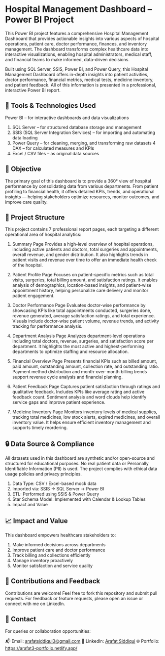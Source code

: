 # Hospital Management Dashboard – Power BI Project
This Power BI project features a comprehensive Hospital Management Dashboard that provides actionable insights into various aspects of hospital operations, patient care, doctor performance, finances, and inventory management. The dashboard transforms complex healthcare data into interactive visualizations, enabling hospital administrators, medical staff, and financial teams to make informed, data-driven decisions. 

Built using SQL Server, SSIS, Power BI, and Power Query, this Hospital Management Dashboard offers in-depth insights into patient activities, doctor performance, financial metrics, medical tests, medicine inventory, and patient feedback. All of this information is presented in a professional, interactive Power BI report.

## 🧩 Tools & Technologies Used
Power BI – for interactive dashboards and data visualizations

1. SQL Server – for structured database storage and management
2. SSIS (SQL Server Integration Services) – for importing and automating data loading
3. Power Query – for cleaning, merging, and transforming raw datasets
4 DAX – for calculated measures and KPIs
5. Excel / CSV files – as original data sources

## 🎯 Objective
The primary goal of this dashboard is to provide a 360° view of hospital performance by consolidating data from various departments. From patient profiling to financial health, it offers detailed KPIs, trends, and operational insights — helping stakeholders optimize resources, monitor outcomes, and improve care quality.

## 📁 Project Structure
This project contains 7 professional report pages, each targeting a different operational area of hospital analytics:

1. Summary Page
Provides a high-level overview of hospital operations, including active patients and doctors, total surgeries and appointments, overall revenue, and gender distribution. It also highlights trends in patient visits and revenue over time to offer an immediate health check of the hospital.

2. Patient Profile Page
Focuses on patient-specific metrics such as total visits, surgeries, total billing amount, and satisfaction ratings. It enables analysis of demographics, location-based insights, and patient-wise appointment history, helping personalize care delivery and monitor patient engagement.

3. Doctor Performance Page
Evaluates doctor-wise performance by showcasing KPIs like total appointments conducted, surgeries done, revenue generated, average satisfaction ratings, and total experience. Visuals include doctor-wise patient volume, revenue trends, and activity tracking for performance analysis.

4. Department Analysis Page
Analyzes department-level operations including total doctors, revenue, surgeries, and satisfaction score per department. It highlights the most active and highest-performing departments to optimize staffing and resource allocation.

5. Financial Overview Page
Presents financial KPIs such as billed amount, paid amount, outstanding amount, collection rate, and outstanding ratio. Payment method distribution and month-over-month billing trends support revenue cycle analysis and financial planning.

7. Patient Feedback Page
Captures patient satisfaction through ratings and qualitative feedback. Includes KPIs like average rating and active feedback count. Sentiment analysis and word clouds help identify service gaps and improve patient experience.

8. Medicine Inventory Page
Monitors inventory levels of medical supplies, tracking total medicines, low stock alerts, expired medicines, and overall inventory value. It helps ensure efficient inventory management and supports timely reordering.

## 🔒 Data Source & Compliance
All datasets used in this dashboard are synthetic and/or open-source and structured for educational purposes. No real patient data or Personally Identifiable Information (PII) is used. The project complies with ethical data usage policies and privacy principles.

1. Data Type: CSV / Excel-based mock data
2. Imported via: SSIS → SQL Server → Power BI
3. ETL: Performed using SSIS & Power Query
4. Star Schema Model: Implemented with Calendar & Lookup Tables
5. Impact and Value

## 📈 Impact and Value
This dashboard empowers healthcare stakeholders to:

1. Make informed decisions across departments
2. Improve patient care and doctor performance
3. Track billing and collections efficiently
4. Manage inventory proactively
5. Monitor satisfaction and service quality

## 🤝 Contributions and Feedback
Contributions are welcome! Feel free to fork this repository and submit pull requests. For feedback or feature requests, please open an issue or connect with me on LinkedIn.

## 📧 Contact
For queries or collaboration opportunities:

📬 Email: arafatsiddiqui3@gmail.com
🔗 LinkedIn: <a href="https://www.linkedin.com/in/arafat-siddiqui/">Arafat Siddiqui<a/>
🌐 Portfolio: https://arafat3-portfolio.netlify.app/
